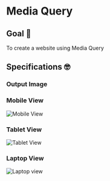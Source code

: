 # Media Query
## Goal 🥅
To create a website using Media Query


## Specifications 🤓
### Output Image

### Mobile View
![Mobile View](https://user-images.githubusercontent.com/72803388/101489347-1e6cf480-3961-11eb-8d95-72486f194368.png)
### Tablet View
![Tablet View](https://user-images.githubusercontent.com/72803388/101489351-2036b800-3961-11eb-8b32-34c7a5c0ab5c.png)
### Laptop View
![Laptop view](https://user-images.githubusercontent.com/72803388/101489355-2167e500-3961-11eb-803d-c485e1a70081.png)
